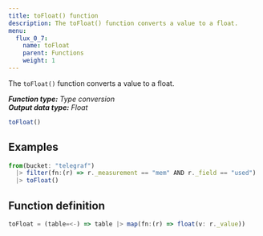 ```yaml
---
title: toFloat() function
description: The toFloat() function converts a value to a float.
menu:
  flux_0_7:
    name: toFloat
    parent: Functions
    weight: 1
---
```


The `toFloat()` function converts a value to a float.

_**Function type:** Type conversion_  
_**Output data type:** Float_

```js
toFloat()
```

## Examples
```js
from(bucket: "telegraf")
  |> filter(fn:(r) => r._measurement == "mem" AND r._field == "used")
  |> toFloat()
```

## Function definition
```js
toFloat = (table=<-) => table |> map(fn:(r) => float(v: r._value))
```

